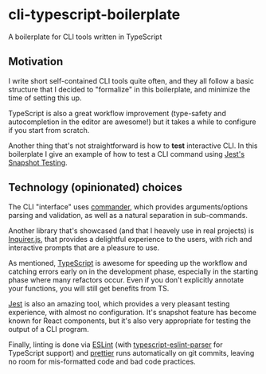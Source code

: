 # cli-typescript-boilerplate
A boilerplate for CLI tools written in TypeScript

## Motivation
I write short self-contained CLI tools quite often, and they all follow a basic structure that I decided to "formalize" in this boilerplate, and minimize the time of setting this up.

TypeScript is also a great workflow improvement (type-safety and autocompletion in the editor are awesome!) but it takes a while to configure if you start from scratch.

Another thing that's not straightforward is how to **test** interactive CLI. In this boilerplate I give an example of how to test a CLI command using [Jest's Snapshot Testing](https://facebook.github.io/jest/docs/snapshot-testing.html).

## Technology (opinionated) choices
The CLI "interface" uses [commander](https://github.com/tj/commander.js), which provides arguments/options parsing and validation, as well as a natural separation in sub-commands.

Another library that's showcased (and that I heavely use in real projects) is [Inquirer.js](https://github.com/SBoudrias/Inquirer.js/), that provides a delightful experience to the users, with rich and interactive prompts that are a pleasure to use.

As mentioned, [TypeScript](typescriptlang.org) is awesome for speeding up the workflow and catching errors early on in the development phase, especially in the starting phase where many refactors occur. Even if you don't explicitly annotate your functions, you will still get benefits from TS.

[Jest](https://facebook.github.io/jest/) is also an amazing tool, which provides a very pleasant testing experience, with almost no configuration. It's snapshot feature has become known for React components, but it's also very appropriate for testing the output of a CLI program.

Finally, linting is done via [ESLint](eslint.org) (with [typescript-eslint-parser](https://github.com/eslint/typescript-eslint-parser) for TypeScript support) and [prettier](https://prettier.io/) runs automatically on git commits, leaving no room for mis-formatted code and bad code practices.
